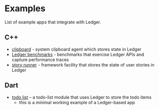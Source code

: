 # Examples

List of example apps that integrate with Ledger.

## C++

 * [clipboard] - system clipboard agent which stores state in Ledger
 * [Ledger benchmarks] - benchmarks that exercise Ledger APIs and capture
   performance traces
 * [story runner] - framework facility that stores the state of user stories in
   Ledger

## Dart

 * [todo list] – a todo-list module that uses Ledger to store the todo items
   * this is a minimal working example of a Ledger-based app

[clipboard]: /src/modular/bin/agents/clipboard/
[Ledger benchmarks]: /src/ledger/bin/tests/benchmark
[story runner]: /src/modular/bin/sessionmgr/story_runner/
[todo list]: https://fuchsia.googlesource.com/topaz/+/master/examples/ledger/todo_list/